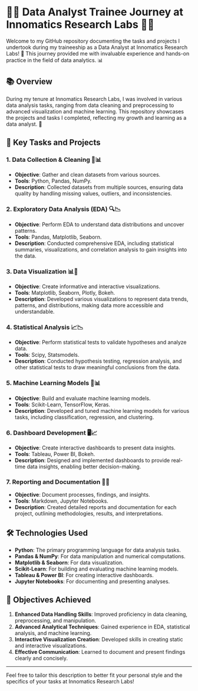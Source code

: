 
# 🧑‍💻 Data Analyst Trainee Journey at Innomatics Research Labs 🧑‍💻

Welcome to my GitHub repository documenting the tasks and projects I undertook during my traineeship as a Data Analyst at Innomatics Research Labs! 🚀 This journey provided me with invaluable experience and hands-on practice in the field of data analytics. 📊

## 📚 Overview

During my tenure at Innomatics Research Labs, I was involved in various data analysis tasks, ranging from data cleaning and preprocessing to advanced visualization and machine learning. This repository showcases the projects and tasks I completed, reflecting my growth and learning as a data analyst. 🌟

## 🚀 Key Tasks and Projects

### 1. Data Collection & Cleaning 🧼📊
- **Objective**: Gather and clean datasets from various sources.
- **Tools**: Python, Pandas, NumPy.
- **Description**: Collected datasets from multiple sources, ensuring data quality by handling missing values, outliers, and inconsistencies.

### 2. Exploratory Data Analysis (EDA) 🔍📉
- **Objective**: Perform EDA to understand data distributions and uncover patterns.
- **Tools**: Pandas, Matplotlib, Seaborn.
- **Description**: Conducted comprehensive EDA, including statistical summaries, visualizations, and correlation analysis to gain insights into the data.

### 3. Data Visualization 📊🎨
- **Objective**: Create informative and interactive visualizations.
- **Tools**: Matplotlib, Seaborn, Plotly, Bokeh.
- **Description**: Developed various visualizations to represent data trends, patterns, and distributions, making data more accessible and understandable.

### 4. Statistical Analysis 📈📉
- **Objective**: Perform statistical tests to validate hypotheses and analyze data.
- **Tools**: Scipy, Statsmodels.
- **Description**: Conducted hypothesis testing, regression analysis, and other statistical tests to draw meaningful conclusions from the data.

### 5. Machine Learning Models 🤖📊
- **Objective**: Build and evaluate machine learning models.
- **Tools**: Scikit-Learn, TensorFlow, Keras.
- **Description**: Developed and tuned machine learning models for various tasks, including classification, regression, and clustering.

### 6. Dashboard Development 🖥️📈
- **Objective**: Create interactive dashboards to present data insights.
- **Tools**: Tableau, Power BI, Bokeh.
- **Description**: Designed and implemented dashboards to provide real-time data insights, enabling better decision-making.

### 7. Reporting and Documentation 📝📂
- **Objective**: Document processes, findings, and insights.
- **Tools**: Markdown, Jupyter Notebooks.
- **Description**: Created detailed reports and documentation for each project, outlining methodologies, results, and interpretations.

## 🛠️ Technologies Used

- **Python**: The primary programming language for data analysis tasks.
- **Pandas & NumPy**: For data manipulation and numerical computations.
- **Matplotlib & Seaborn**: For data visualization.
- **Scikit-Learn**: For building and evaluating machine learning models.
- **Tableau & Power BI**: For creating interactive dashboards.
- **Jupyter Notebooks**: For documenting and presenting analyses.

## 🎯 Objectives Achieved

1. **Enhanced Data Handling Skills**: Improved proficiency in data cleaning, preprocessing, and manipulation.
2. **Advanced Analytical Techniques**: Gained experience in EDA, statistical analysis, and machine learning.
3. **Interactive Visualization Creation**: Developed skills in creating static and interactive visualizations.
4. **Effective Communication**: Learned to document and present findings clearly and concisely.


---

Feel free to tailor this description to better fit your personal style and the specifics of your tasks at Innomatics Research Labs!

